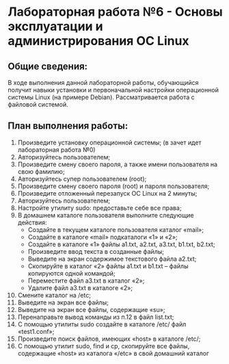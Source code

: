 # Лабораторная работа №6 - Основы эксплуатации и администрирования ОС Linux

## Общие сведения:
В ходе выполнения данной лабораторной работы, обучающийся получит навыки установки и первоначальной настройки операционной системы Linux (на примере Debian). 
Рассматривается работа с файловой системой.

## План выполнения работы:

1) Произведите установку операционной системы; (в зачет идет лабораторная работа №0)
2) Авторизуйтесь пользователем; 
3) Произведите смену своего пароля, а также имени пользователя на свою фамилию;
4) Авторизуйтесь супер пользователем (root);
5) Произведите смену своего пароля (root) и пароля пользователя;
6) Произведите отложенный перезапуск ОС Linux на 2 минуты;
7) Авторизуйтесь пользователем;
8) Настройте утилиту sudo: предоставьте себе все права;
9) В домашнем каталоге пользователя выполните следующие действия:
    - Создайте в текущем каталоге пользователя каталог «mail»;
    - Создайте в каталоге «mail» подкаталоги «1» и «2»; 
    - Создайте в каталоге «1» файлы a1.txt, a2.txt, a3.txt, b1.txt, b2.txt;
    - Произведите ввод текста в созданные файлы;
    - Выведите на экран содержимое текстового файла a2.txt;
    - Скопируйте в каталог «2» файлы a1.txt и b1.txt – файлы копируются одной командой;
    - Переместите файл a3.txt в каталог «2»;
    - Удалите файл a3.txt в каталоге «2»;
10) Смените каталог на /etc;
11) Выведите на экран все файлы;
12) Выведите на экран все файлы, содержащие «su»;
13) Перенаправьте вывод команды из п.12 в файл list.txt;
14) С помощью утилиты sudo создайте в каталоге /etc/ файл «test1.conf»;
15) Произведите поиск файлов, имеющих «host» в каталоге /etc/;
16) С помощью утилит sudo, find и cp, скопируйте все файлы, содержащие «host» из каталога «/etc» в свой домашний каталог

